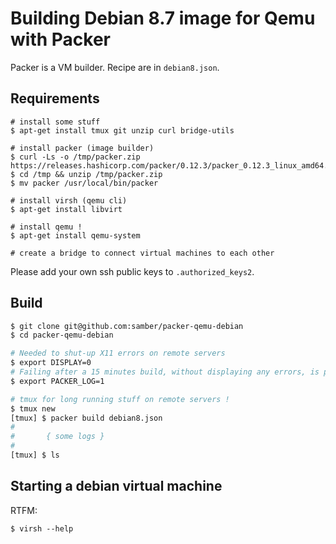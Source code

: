 
# Building Debian 8.7 image for Qemu with Packer

Packer is a VM builder. Recipe are in ```debian8.json```.

## Requirements

```
# install some stuff
$ apt-get install tmux git unzip curl bridge-utils

# install packer (image builder)
$ curl -Ls -o /tmp/packer.zip https://releases.hashicorp.com/packer/0.12.3/packer_0.12.3_linux_amd64.zip
$ cd /tmp && unzip /tmp/packer.zip
$ mv packer /usr/local/bin/packer

# install virsh (qemu cli)
$ apt-get install libvirt

# install qemu !
$ apt-get install qemu-system

# create a bridge to connect virtual machines to each other
```

Please add your own ssh public keys to ```.authorized_keys2```.

## Build

```sh
$ git clone git@github.com:samber/packer-qemu-debian
$ cd packer-qemu-debian

# Needed to shut-up X11 errors on remote servers
$ export DISPLAY=0
# Failing after a 15 minutes build, without displaying any errors, is pretty annoying !
$ export PACKER_LOG=1

# tmux for long running stuff on remote servers !
$ tmux new
[tmux] $ packer build debian8.json
#
#       { some logs }
#
[tmux] $ ls
```

## Starting a debian virtual machine

RTFM:

```
$ virsh --help
```

